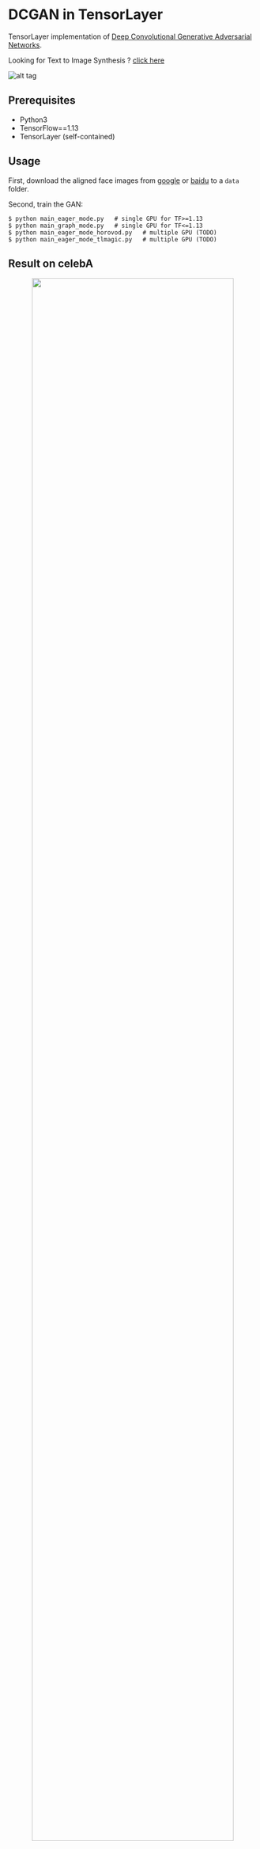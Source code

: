 # DCGAN in TensorLayer

TensorLayer implementation of [Deep Convolutional Generative Adversarial Networks](http://arxiv.org/abs/1511.06434).

Looking for Text to Image Synthesis ? [click here](https://github.com/zsdonghao/text-to-image)

![alt tag](img/DCGAN.png)

## Prerequisites

- Python3
- TensorFlow==1.13
- TensorLayer (self-contained)

## Usage

First, download the aligned face images from [google](https://drive.google.com/open?id=0B7EVK8r0v71pWEZsZE9oNnFzTm8) or [baidu](https://pan.baidu.com/s/1eSNpdRG#list/path=%2F) to a `data` folder.

Second, train the GAN:

    $ python main_eager_mode.py   # single GPU for TF>=1.13
    $ python main_graph_mode.py   # single GPU for TF<=1.13
    $ python main_eager_mode_horovod.py   # multiple GPU (TODO)
    $ python main_eager_mode_tlmagic.py   # multiple GPU (TODO)    

## Result on celebA


<a href="http://tensorlayer.readthedocs.io">
<div align="center">
	<img src="img/result.png" width="90%" height="90%"/>
</div>
</a>